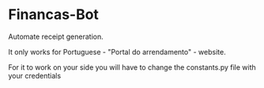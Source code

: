 # Financas-Bot
 
Automate receipt generation. 

It only works for Portuguese - "Portal do arrendamento" - website.

For it to work on your side you will have to change the constants.py file with your credentials
